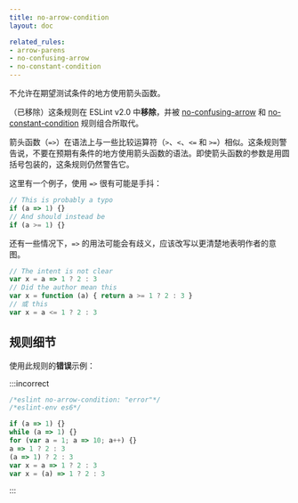```yaml
---
title: no-arrow-condition
layout: doc

related_rules:
- arrow-parens
- no-confusing-arrow
- no-constant-condition
---
```


不允许在期望测试条件的地方使用箭头函数。

（已移除）这条规则在 ESLint v2.0 中**移除**，并被 [no-confusing-arrow](no-confusing-arrow) 和 [no-constant-condition](no-constant-condition) 规则组合所取代。

箭头函数（`=>`）在语法上与一些比较运算符（`>`、`<`、`<=` 和 `>=`）相似。这条规则警告说，不要在预期有条件的地方使用箭头函数的语法。即使箭头函数的参数是用圆括号包装的，这条规则仍然警告它。

这里有一个例子，使用 `=>` 很有可能是手抖：

```js
// This is probably a typo
if (a => 1) {}
// And should instead be
if (a >= 1) {}
```

还有一些情况下，`=>` 的用法可能会有歧义，应该改写以更清楚地表明作者的意图。

```js
// The intent is not clear
var x = a => 1 ? 2 : 3
// Did the author mean this
var x = function (a) { return a >= 1 ? 2 : 3 }
// 或 this
var x = a <= 1 ? 2 : 3
```

## 规则细节

使用此规则的**错误**示例：

:::incorrect

```js
/*eslint no-arrow-condition: "error"*/
/*eslint-env es6*/

if (a => 1) {}
while (a => 1) {}
for (var a = 1; a => 10; a++) {}
a => 1 ? 2 : 3
(a => 1) ? 2 : 3
var x = a => 1 ? 2 : 3
var x = (a) => 1 ? 2 : 3
```

:::
